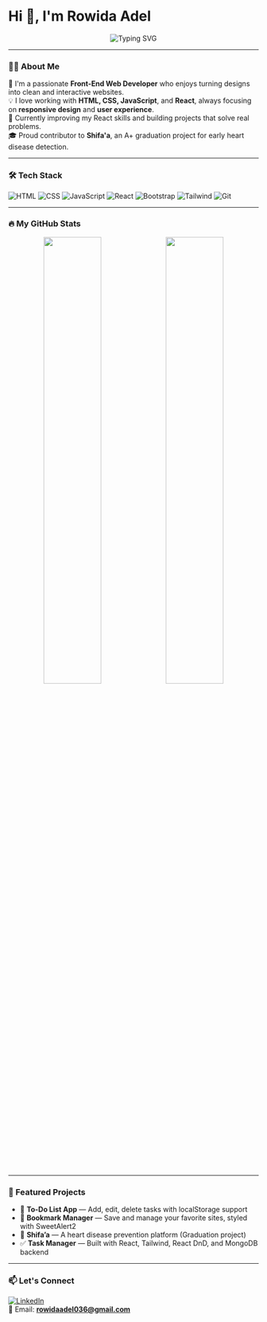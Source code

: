 <h1>Hi 👋, I'm Rowida Adel</h1>

<p align="center">
  <img src="https://readme-typing-svg.demolab.com?font=Fira+Code&size=22&pause=1000&color=F75C7E&center=true&vCenter=true&width=435&lines=Front-End+Web+Developer;React;Lifelong+Learner" alt="Typing SVG" />
</p>

---

### 👩‍💻 About Me

🌟 I'm a passionate **Front-End Web Developer** who enjoys turning designs into clean and interactive websites.  
💡 I love working with **HTML, CSS, JavaScript**, and **React**, always focusing on **responsive design** and **user experience**.  
🚀 Currently improving my React skills and building projects that solve real problems.  
🎓 Proud contributor to **Shifa'a**, an A+ graduation project for early heart disease detection.  

---

### 🛠️ Tech Stack

![HTML](https://img.shields.io/badge/-HTML5-E34F26?logo=html5&logoColor=white&style=flat-square)
![CSS](https://img.shields.io/badge/-CSS3-1572B6?logo=css3&logoColor=white&style=flat-square)
![JavaScript](https://img.shields.io/badge/-JavaScript-F7DF1E?logo=javascript&logoColor=black&style=flat-square)
![React](https://img.shields.io/badge/-React-61DAFB?logo=react&logoColor=black&style=flat-square)
![Bootstrap](https://img.shields.io/badge/-Bootstrap-7952B3?logo=bootstrap&logoColor=white&style=flat-square)
![Tailwind](https://img.shields.io/badge/-Tailwind_CSS-38B2AC?logo=tailwind-css&logoColor=white&style=flat-square)
![Git](https://img.shields.io/badge/-Git-F05032?logo=git&logoColor=white&style=flat-square)

---

### 🔥 My GitHub Stats

<p align="center">
  <img width="48%" src="https://github-readme-stats.vercel.app/api?username=rowidaadel&show_icons=true&theme=radical" />
  <img width="48%" src="https://github-readme-streak-stats.herokuapp.com/?user=rowidaadel&theme=radical" />
</p>

---

### 📂 Featured Projects

- 📝 **To-Do List App** — Add, edit, delete tasks with localStorage support  
- 🔖 **Bookmark Manager** — Save and manage your favorite sites, styled with SweetAlert2  
- 💊 **Shifa’a** — A heart disease prevention platform (Graduation project)  
- ✅ **Task Manager** — Built with React, Tailwind, React DnD, and MongoDB backend

---

### 📫 Let's Connect

[![LinkedIn](https://img.shields.io/badge/-LinkedIn-0077B5?logo=linkedin&logoColor=white)](https://www.linkedin.com/in/rowida-adel1/)  
📧 Email: **rowidaadel036@gmail.com** 

